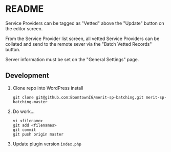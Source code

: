 # README #

Service Providers can be tagged as "Vetted" above the "Update" button on the editor screen.

From the Service Provider list screen, all vetted Service Providers can be collated and send to the remote sever via the "Batch Vetted Records" button.

Server information must be set on the "General Settings" page.

## Development ##

1. Clone repo into WordPress install
	```
	git clone git@github.com:BoomtownIG/merit-sp-batching.git merit-sp-batching-master
	```

2. Do work...
	```
	vi <filename>
	git add <filenames>
	git commit
	git push origin master
	```

3. Update plugin version `index.php`
